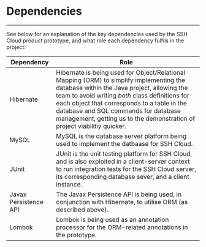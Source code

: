 # Dependencies
---
See below for an explanation of the key dependencies used by the SSH Cloud product prototype, and what role each dependency fulfils in the project:

| Dependency | Role |
| ---------- | ---- |
| Hibernate | Hibernate is being used for Object/Relational Mapping (ORM) to simplify implementing the database within the Java project, allowing the team to avoid writing _both_ class definitions for each object that corresponds to a table in the database and SQL commands for database management, getting us to the demonstration of project viabilitiy quicker. |
| MySQL | MySQL is the database server platform being used to implement the datbaase for SSH Cloud. |
| JUnit | JUnit is the unit testing platform for SSH Cloud, and is also exploited in a client-server context to run integration tests for the SSH Cloud server, its corresponding database sever, and a client instance. |
| Javax Persistence API | The Javax Persistence API is being used, in conjunction with Hibernate, to utilise ORM (as described above). |
| Lombok | Lombok is being used as an annotation processor for the ORM-related annotations in the prototype. |